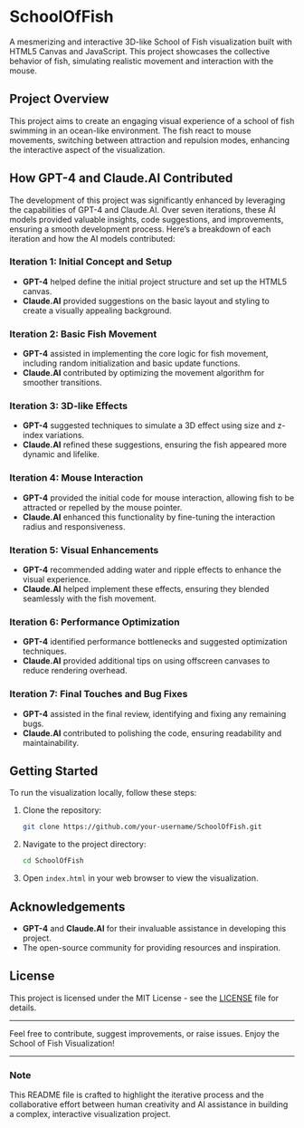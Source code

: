 # SchoolOfFish

A mesmerizing and interactive 3D-like School of Fish visualization built with HTML5 Canvas and JavaScript. This project showcases the collective behavior of fish, simulating realistic movement and interaction with the mouse.

## Project Overview

This project aims to create an engaging visual experience of a school of fish swimming in an ocean-like environment. The fish react to mouse movements, switching between attraction and repulsion modes, enhancing the interactive aspect of the visualization.

## How GPT-4 and Claude.AI Contributed

The development of this project was significantly enhanced by leveraging the capabilities of GPT-4 and Claude.AI. Over seven iterations, these AI models provided valuable insights, code suggestions, and improvements, ensuring a smooth development process. Here’s a breakdown of each iteration and how the AI models contributed:

### Iteration 1: Initial Concept and Setup
- **GPT-4** helped define the initial project structure and set up the HTML5 canvas.
- **Claude.AI** provided suggestions on the basic layout and styling to create a visually appealing background.

### Iteration 2: Basic Fish Movement
- **GPT-4** assisted in implementing the core logic for fish movement, including random initialization and basic update functions.
- **Claude.AI** contributed by optimizing the movement algorithm for smoother transitions.

### Iteration 3: 3D-like Effects
- **GPT-4** suggested techniques to simulate a 3D effect using size and z-index variations.
- **Claude.AI** refined these suggestions, ensuring the fish appeared more dynamic and lifelike.

### Iteration 4: Mouse Interaction
- **GPT-4** provided the initial code for mouse interaction, allowing fish to be attracted or repelled by the mouse pointer.
- **Claude.AI** enhanced this functionality by fine-tuning the interaction radius and responsiveness.

### Iteration 5: Visual Enhancements
- **GPT-4** recommended adding water and ripple effects to enhance the visual experience.
- **Claude.AI** helped implement these effects, ensuring they blended seamlessly with the fish movement.

### Iteration 6: Performance Optimization
- **GPT-4** identified performance bottlenecks and suggested optimization techniques.
- **Claude.AI** provided additional tips on using offscreen canvases to reduce rendering overhead.

### Iteration 7: Final Touches and Bug Fixes
- **GPT-4** assisted in the final review, identifying and fixing any remaining bugs.
- **Claude.AI** contributed to polishing the code, ensuring readability and maintainability.

## Getting Started

To run the visualization locally, follow these steps:

1. Clone the repository:
    ```sh
    git clone https://github.com/your-username/SchoolOfFish.git
    ```

2. Navigate to the project directory:
    ```sh
    cd SchoolOfFish
    ```

3. Open `index.html` in your web browser to view the visualization.

## Acknowledgements

- **GPT-4** and **Claude.AI** for their invaluable assistance in developing this project.
- The open-source community for providing resources and inspiration.

## License

This project is licensed under the MIT License - see the [LICENSE](LICENSE) file for details.

---

Feel free to contribute, suggest improvements, or raise issues. Enjoy the School of Fish Visualization!

---

### Note

This README file is crafted to highlight the iterative process and the collaborative effort between human creativity and AI assistance in building a complex, interactive visualization project.
